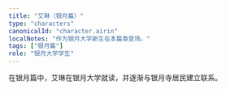 ```yaml
---
title: "艾琳（银月篇）"
type: "characters"
canonicalId: "character.airin"
localNotes: "作为银月大学新生在本篇章登场。"
tags: ["银月篇"]
role: "银月大学学生"
---
```


在银月篇中，艾琳在银月大学就读，并逐渐与银月寺居民建立联系。
